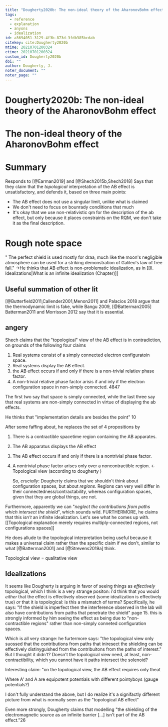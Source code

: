 ```yaml
---
title: "Dougherty2020b: The non-ideal theory of the AharonovBohm effect"
tags:
  - reference
  - explanation
  - anyons
  - idealization
id: a3694051-3129-4f3b-873d-3fdb385bcdab
citekey: cite:Dougherty2020b
mtime: 20210701200324
ctime: 20210701200324
custom_id: Dougherty2020b
doi: ""
author: Dougherty, J.
noter_document: ""
noter_page: ""
---
```


# Dougherty2020b: The non-ideal theory of the AharonovBohm effect

# The non-ideal theory of the AharonovBohm effect

# Summary

Responds to [@Earman2019] and [@Shech2015b\,Shech2018]   Says that they claim that the _topological_ interpretation of the AB effect is unsatisfactory, and defends it, based on three main points:

- The AB effect does not use a singular limit, unlike what is claimed
- We don't need to focus on bounrady condiitions that much
- It's okay that we use non-relativistic qm for the description of the ab effect, but only because it places constraints on the RQM, we don't take it as the final description.

# Rough note space

" The perfect shield is used mostly for draa, much like the moon's negligible atmosphere can be used for a striking demonstration of Galileo's law of free fall." ->He thinks that AB effect is non-problematic idealization, as in [[II. Idealizations|What is an infinite idealization (Chapter)]]

## Useful summation of other lit

[@Butterfield2011\,Callender2001\,Menon2011]  and  Palacios 2018 argue that the thermodynamic limit is fake, while Bangu 2009, [@Batterman2005] Batterman2011 and Morrisson 2012 say that it is essential.

## angery

Shech claims that the "topological" view of the AB effect is in contradiction, on grounds of the following four claims

1) Real systems consist of a simply connected electron configuratoin space.
2) Real systems display the AB effect.
3) the AB effect occurs if and only if there is a non-trivial relatiev phase factor.
4) A non-trivial relative phase factor arisis if and inly if the electron configuration space in non-simply connected. 4847

The first two say that space is simply connected, while the last three say that real systems are non-simply connected in virtue of displaying the ab effects.

He thinks that "implementation details are besides the point" 10

After some faffing about, he replaces the set of 4 propositions by

1) There is a contractible spacetime region containing the AB apparates.
2) The AB apparatus displays the AB effect
3) The AB effect occurs if and only if there is a nontrivial phase factor.
4) A nontrivial phase factor arises only over a noncontractible region. <- Topological view (according to dougherty )

   So, _crucially_: Dougherty claims that we shouldn't think about configuration spaces, but about _regions_. Regions can very well differ in their connectedness/contractability, whereas configuration spaces, given that they are global things, are not.

Furthermore, apparently we can "_neglect the contributions from paths which intersect the shield_", which sounds wild. FURTHERMORE, he claims that this _isn't_ an infinite idealization. Let's see what he comes up with.[[Topological explanation merely requires multiply-connected regions, not configurations spaces]]

He does allude to the topological interpretation being useful because it makes a universal claim rather than the specific claim if we don't, similar to what [@Batterman2001] and  [@Strevens2019a] think.

Topological view = qualitative view

## Idealizations

It seems like Dougherty is arguing in favor of seeing things as _effectively_ topological, which I think is a very strange positon: i'd think that you would _either_ that the effect is effectively observed (some idealization is effectively true) _or_ that it is topological: is this a mismatch of terms?
Specifically, he says: "If the shield is imperfect then the interference observed in the lab will also have contributions from paths that penetrate the shield" page 15. this is strongly informed by him seeing the effect as being due to "non-contractible regions" rather than non-simply conneted configuration spaces.

Which is all very strange: he furtermore says: "the topological view only suossed that the contributions from paths that iniresect the shielding can be effectively distinyguished from the contribuitons from the paths of interest." But I thought it didn't? Doesn't the topological view need, at least, non-contractibility, which you cannot have it paths intersect the solenoid?

Interesting claim: "on the topological view, the AB effect requires only theat

Where A' and A are equipotent potentials with different pointyboys (gauge potentials?)

I don't fully understand the above, but I do realize it's a signifactly different picture from what is normally seen as the "topological AB effect"

Even more strongly, Dougherty claims that modelling "the shielding of the electromagnetic source as an infinite barrier \[...] isn't part of the AB effect."26

